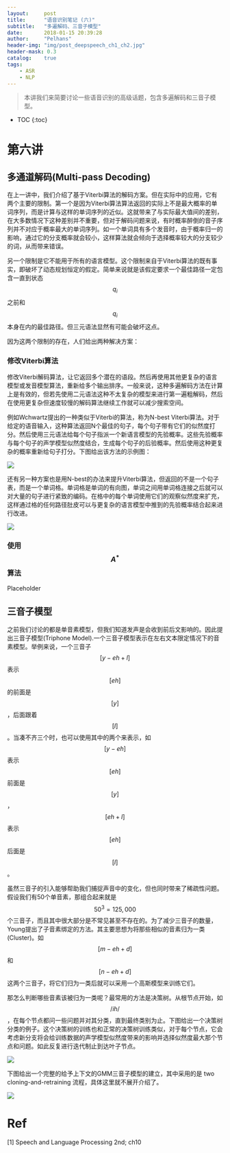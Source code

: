 ```yaml
---
layout:     post
title:      "语音识别笔记 (六)" 
subtitle:   "多遍解码、三音子模型"
date:       2018-01-15 20:39:28
author:     "Pelhans"
header-img: "img/post_deepspeech_ch1_ch2.jpg"
header-mask: 0.3 
catalog:    true
tags:
    - ASR
    - NLP
---
```



> 本讲我们来简要讨论一些语音识别的高级话题，包含多遍解码和三音子模型。 

* TOC
{:toc}

# 第六讲

## 多通道解码(Multi-pass Decoding)

在上一讲中，我们介绍了基于Viterbi算法的解码方案。但在实际中的应用，它有两个主要的限制。第一个是因为Viterbi算法算法返回的实际上不是最大概率的单词序列，而是计算与这样的单词序列的近似。这就带来了与实际最大值间的差别，在大多数情况下这种差别并不重要，但对于解码问题来说，有时概率醉倒的音子序列并不对应于概率最大的单词序列。如一个单词具有多个发音时，由于概率归一的影响，通过它的分支概率就会较小，这样算法就会倾向于选择概率较大的分支较少的词，从而带来错误。

另一个限制是它不能用于所有的语言模型。这个限制来自于Viterbi算法的既有事实，即破坏了动态规划恒定的假定。简单来说就是该假定要求一个最佳路径一定包含一直到状态$$q_{i}$$之前和$$q_{i}$$本身在内的最佳路径。但三元语法显然有可能会破坏这点。

因为这两个限制的存在，人们给出两种解决方案：

### 修改Viterbi算法

修改Viterbi解码算法，让它返回多个潜在的语段。然后再使用其他更复杂的语言模型或发音模型算法，重新给多个输出排序。一般来说，这种多遍解码方法在计算上是有效的，但若先使用二元语法这种不太复杂的模型来进行第一遍粗解码，然后在使用更复杂但速度较慢的解码算法继续工作就可以减少搜索空间。

例如Wchwartz提出的一种类似于Viterbi的算法，称为N-best Viterbi算法。对于给定的语音输入，这种算法返回N个最佳的句子，每个句子带有它们的似然度打分。然后使用三元语法给每个句子指派一个新语言模型的先验概率。这些先验概率与每个句子的声学模型似然度结合，生成每个句子的后验概率。然后使用这种更复杂的概率重新给句子打分。下图给出该方法的示例图：

![](/img/in-post/deepspeech_ch6/deepspeech_ch6_1.jpg)

还有另一种方案也是用N-best的办法来提升Viterbi算法，但返回的不是一个句子表，而是一个单词格。单词格是单词的有向图，单词之间用单词格连接之后就可以对大量的句子进行紧致的编码。在格中的每个单词使用它们的观察似然度来扩充，这样通过格的任何路径肚皮可以与更复杂的语言模型中推到的先验概率结合起来进行改进。

![](/img/in-post/deepspeech_ch6/deepspeech_ch6_2.jpg)

### 使用$$A^{*}$$算法

Placeholder

## 三音子模型

之前我们讨论的都是单音素模型，但我们知道发声是会收到前后文影响的。因此提出三音子模型(Triphone Model).一个三音子模型表示在左右文本限定情况下的音素模型。举例来说，一个三音子$$[y-eh+l]$$表示$$[eh]$$的前面是$$[y]$$，后面跟着$$[l]$$。当凑不齐三个时，也可以使用其中的两个来表示，如$$[y-eh]$$表示$$[eh]$$前面是$$[y]$$，$$[eh+l]$$表示$$[eh]$$后面是$$[l]$$。

虽然三音子的引入能够帮助我们捕捉声音中的变化，但也同时带来了稀疏性问题。假设我们有50个单音素，那组合起来就是$$50^{3} = 125, 000$$个三音子，而且其中很大部分是不常见甚至不存在的。为了减少三音子的数量，Young提出了子音素绑定的方法。其主要思想为将那些相似的音素归为一类(Cluster)。如$$[m-eh+d]$$和$$[n-eh+d]$$这两个三音子，将它们归为一类后就可以采用一个高斯模型来训练它们。

那怎么判断哪些音素该被归为一类呢？最常用的方法是决策树。从根节点开始，如$$/ih/$$，在每个节点都问一些问题并对其分类，直到最终类别为止。下图给出一个决策树分类的例子。这个决策树的训练也和正常的决策树训练类似，对于每个节点，它会考虑新分支将会给训练数据的声学模型似然度带来的影响并选择似然度最大那个节点和问题。如此反复进行迭代制止到达叶子节点。

![](/img/in-post/deepspeech_ch6/deepspeech_ch6_3.jpg)

下图给出一个完整的给予上下文的GMM三音子模型的建立，其中采用的是 two cloning-and-retraining 流程，具体这里就不展开介绍了。

![](/img/in-post/deepspeech_ch6/deepspeech_ch6_4.jpg)

# Ref

[1] Speech and Language Processing 2nd; ch10
